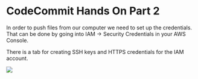 # CodeCommit Hands On Part 2

In order to push files from our computer we need to set up the credentials. That can be done by going into IAM -> Security Credentials in your AWS Console.

There is a tab for creating SSH keys and HTTPS credentials for the IAM account.

![](2022-04-21-08-17-25.png)